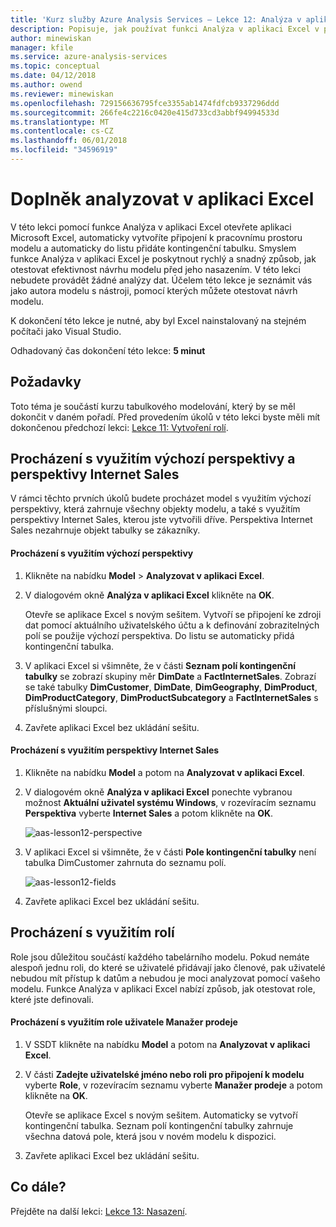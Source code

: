 ```yaml
---
title: 'Kurz služby Azure Analysis Services – Lekce 12: Analýza v aplikaci Excel | Dokumentace Microsoftu'
description: Popisuje, jak používat funkci Analýza v aplikaci Excel v projektu Kurz služby Azure Analysis Services.
author: minewiskan
manager: kfile
ms.service: azure-analysis-services
ms.topic: conceptual
ms.date: 04/12/2018
ms.author: owend
ms.reviewer: minewiskan
ms.openlocfilehash: 729156636795fce3355ab1474fdfcb9337296ddd
ms.sourcegitcommit: 266fe4c2216c0420e415d733cd3abbf94994533d
ms.translationtype: MT
ms.contentlocale: cs-CZ
ms.lasthandoff: 06/01/2018
ms.locfileid: "34596919"
---
```

# <a name="analyze-in-excel"></a>Doplněk analyzovat v aplikaci Excel

V této lekci pomocí funkce Analýza v aplikaci Excel otevřete aplikaci Microsoft Excel, automaticky vytvoříte připojení k pracovnímu prostoru modelu a automaticky do listu přidáte kontingenční tabulku. Smyslem funkce Analýza v aplikaci Excel je poskytnout rychlý a snadný způsob, jak otestovat efektivnost návrhu modelu před jeho nasazením. V této lekci nebudete provádět žádné analýzy dat. Účelem této lekce je seznámit vás jako autora modelu s nástroji, pomocí kterých můžete otestovat návrh modelu.   
  
K dokončení této lekce je nutné, aby byl Excel nainstalovaný na stejném počítači jako Visual Studio.
  
Odhadovaný čas dokončení této lekce: **5 minut**  
  
## <a name="prerequisites"></a>Požadavky  
Toto téma je součástí kurzu tabulkového modelování, který by se měl dokončit v daném pořadí. Před provedením úkolů v této lekci byste měli mít dokončenou předchozí lekci: [Lekce 11: Vytvoření rolí](../tutorials/aas-lesson-11-create-roles.md).  
  
## <a name="browse-using-the-default-and-internet-sales-perspectives"></a>Procházení s využitím výchozí perspektivy a perspektivy Internet Sales  
V rámci těchto prvních úkolů budete procházet model s využitím výchozí perspektivy, která zahrnuje všechny objekty modelu, a také s využitím perspektivy Internet Sales, kterou jste vytvořili dříve. Perspektiva Internet Sales nezahrnuje objekt tabulky se zákazníky.  
  
#### <a name="to-browse-by-using-the-default-perspective"></a>Procházení s využitím výchozí perspektivy  
  
1.  Klikněte na nabídku **Model** > **Analyzovat v aplikaci Excel**.  
  
2.  V dialogovém okně **Analýza v aplikaci Excel** klikněte na **OK**.  
  
    Otevře se aplikace Excel s novým sešitem. Vytvoří se připojení ke zdroji dat pomocí aktuálního uživatelského účtu a k definování zobrazitelných polí se použije výchozí perspektiva. Do listu se automaticky přidá kontingenční tabulka.  
  
3.  V aplikaci Excel si všimněte, že v části **Seznam polí kontingenční tabulky** se zobrazí skupiny měr **DimDate** a **FactInternetSales**. Zobrazí se také tabulky **DimCustomer**, **DimDate**, **DimGeography**, **DimProduct**, **DimProductCategory**, **DimProductSubcategory** a **FactInternetSales** s příslušnými sloupci.  
  
4.  Zavřete aplikaci Excel bez ukládání sešitu.  
  
#### <a name="to-browse-by-using-the-internet-sales-perspective"></a>Procházení s využitím perspektivy Internet Sales  
  
1.  Klikněte na nabídku **Model** a potom na **Analyzovat v aplikaci Excel**.  
  
2.  V dialogovém okně **Analýza v aplikaci Excel** ponechte vybranou možnost **Aktuální uživatel systému Windows**, v rozevíracím seznamu **Perspektiva** vyberte **Internet Sales** a potom klikněte na **OK**. 
    
    ![aas-lesson12-perspective](../tutorials/media/aas-lesson12-perspective.png)
    
3.  V aplikaci Excel si všimněte, že v části **Pole kontingenční tabulky** není tabulka DimCustomer zahrnuta do seznamu polí.  
    
    ![aas-lesson12-fields](../tutorials/media/aas-lesson12-fields.png)
    
4.  Zavřete aplikaci Excel bez ukládání sešitu.  
  
## <a name="browse-by-using-roles"></a>Procházení s využitím rolí  
Role jsou důležitou součástí každého tabelárního modelu. Pokud nemáte alespoň jednu roli, do které se uživatelé přidávají jako členové, pak uživatelé nebudou mít přístup k datům a nebudou je moci analyzovat pomocí vašeho modelu. Funkce Analýza v aplikaci Excel nabízí způsob, jak otestovat role, které jste definovali.  
  
#### <a name="to-browse-by-using-the-sales-manager-user-role"></a>Procházení s využitím role uživatele Manažer prodeje  
  
1.  V SSDT klikněte na nabídku **Model** a potom na **Analyzovat v aplikaci Excel**.  
  
2.  V části **Zadejte uživatelské jméno nebo roli pro připojení k modelu** vyberte **Role**, v rozevíracím seznamu vyberte **Manažer prodeje** a potom klikněte na **OK**.  
  
    Otevře se aplikace Excel s novým sešitem. Automaticky se vytvoří kontingenční tabulka. Seznam polí kontingenční tabulky zahrnuje všechna datová pole, která jsou v novém modelu k dispozici.  
      
3.  Zavřete aplikaci Excel bez ukládání sešitu.  
  
## <a name="whats-next"></a>Co dále?
Přejděte na další lekci: [Lekce 13: Nasazení](../tutorials/aas-lesson-13-deploy.md).

  
  
  
